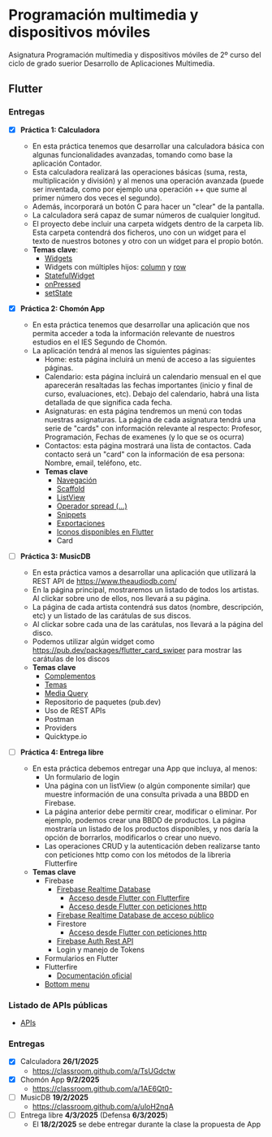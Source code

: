 # Programación multimedia y dispositivos móviles
Asignatura Programación multimedia y dispositivos móviles de 2º curso del ciclo de grado suerior Desarrollo de Aplicaciones Multimedia.

## Flutter

### Entregas

- [X] **Práctica 1: Calculadora**
  - En esta práctica tenemos que desarrollar una calculadora básica con algunas funcionalidades avanzadas, tomando como base la aplicación Contador.
  - Esta calculadora realizará las operaciones básicas (suma, resta, multiplicación y división) y al menos una operación avanzada (puede ser inventada, como por ejemplo una operación ++ que sume al primer número dos veces el segundo). 
  - Además, incorporará un botón C para hacer un "clear" de la pantalla.
  - La calculadora será capaz de sumar números de cualquier longitud.
  - El proyecto debe incluir una carpeta widgets dentro de la carpeta lib. Esta carpeta contendrá dos ficheros, uno con un widget para el texto de nuestros botones y otro con un widget para el propio botón.
  - **Temas clave**:
  	- [Widgets](WIDGETS.md)
    - Widgets con múltiples hijos: [column](COLUMN.md) y [row](ROW.md)
	- [StatefulWidget](STATEFUL.md)
	- [onPressed](ONPRESSED.md)
	- [setState](SETSTATE.md)
  
- [X] **Práctica 2: Chomón App**
  - En esta práctica tenemos que desarrollar una aplicación que nos permita acceder a toda la información relevante de nuestros estudios en el IES Segundo de Chomón.
  - La aplicación tendrá al menos las siguientes páginas:
    - Home: esta página incluirá un menú de acceso a las siguientes páginas.
	- Calendario: esta página incluirá un calendario mensual en el que aparecerán resaltadas las fechas importantes (inicio y final de curso, evaluaciones, etc). Debajo del calendario, habrá una lista detallada de que significa cada fecha.
	- Asignaturas: en esta página tendremos un menú con todas nuestras asignaturas. La página de cada asignatura tendrá una serie de "cards" con información relevante al respecto: Profesor, Programación, Fechas de examenes (y lo que se os ocurra)
	- Contactos: esta página mostrará una lista de contactos. Cada contacto será un "card" con la información de esa persona: Nombre, email, teléfono, etc.
	- **Temas clave**
	  - [Navegación](NAVEGACION.md)
	  - [Scaffold](SCAFFOLD.md)
	  - [ListView](LISTVIEW.md)
	  - [Operador spread (...)](SPREAD.md)
	  - [Snippets](SNIPPETS.md)
	  - [Exportaciones](EXPORTACIONES.md)
	  - [Iconos disponibles en Flutter](https://api.flutter.dev/flutter/material/Icons-class.html)
	  - Card
	  
- [ ] **Práctica 3: MusicDB**
  - En esta práctica vamos a desarrollar una aplicación que utilizará la REST API de https://www.theaudiodb.com/
  - En la página principal, mostraremos un listado de todos los artistas. Al clickar sobre uno de ellos, nos llevará a su página.
  - La página de cada artista contendrá sus datos (nombre, descripción, etc) y un listado de las carátulas de sus discos.
  - Al clickar sobre cada una de las carátulas, nos llevará a la página del disco.
  - Podemos utilizar algún widget como https://pub.dev/packages/flutter_card_swiper para mostrar las carátulas de los discos
  - **Temas clave**
    - [Complementos](COMPLEMENTOS.md)	
	- [Temas](TEMAS.md)
	- [Media Query](MEDIA_QUERY.md)
	- Repositorio de paquetes (pub.dev)
	- Uso de REST APIs
	- Postman
	- Providers
	- Quicktype.io
	
- [ ] **Práctica 4: Entrega libre**
  - En esta práctica debemos entregar una App que incluya, al menos:
    - Un formulario de login
	- Una página con un listView (o algún componente similar) que muestre información de una consulta privada a una BBDD en Firebase.
	- La página anterior debe permitir crear, modificar o eliminar. Por ejemplo, podemos crear una BBDD de productos. La página mostraría un listado de los productos disponibles, y nos daría la opción de borrarlos, modificarlos o crear uno nuevo.
	- Las operaciones CRUD y la autenticación deben realizarse tanto con peticiones http como con los métodos de la libreria Flutterfire
  - **Temas clave**
    - Firebase
	  - [Firebase Realtime Database](https://firebase.google.com/docs/database?hl=es-419)
	    - [Acceso desde Flutter con Flutterfire](https://firebase.google.com/docs/flutter/setup?platform=web&hl=es-419)
		- [Acceso desde Flutter con peticiones http](https://firebase.google.com/docs/database/rest/start?hl=es-419)
	  - [Firebase Realtime Database de acceso público](FIREBASE1.md)
	  - Firestore
	    - [Acceso desde Flutter con peticiones http](https://firebase.google.com/docs/firestore/use-rest-api?hl=es-419)
      - [Firebase Auth Rest API](https://firebase.google.com/docs/reference/rest/auth?hl=es-419)
	  - Login y manejo de Tokens
	- Formularios en Flutter
	- Flutterfire
	  - [Documentación oficial](https://firebase.flutter.dev/)
	- [Bottom menu](BOTTOM_MENU.md)

### Listado de APIs públicas

- [APIs](https://github.com/public-apis/public-apis?tab=readme-ov-file)

### Entregas

- [X] Calculadora **26/1/2025**
  - https://classroom.github.com/a/TsUGdctw
- [X] Chomón App **9/2/2025**
  - https://classroom.github.com/a/1AE6Qt0-
- [ ] MusicDB **19/2/2025**
  - https://classroom.github.com/a/uloH2nqA
- [ ] Entrega libre **4/3/2025** (Defensa **6/3/2025**)
  - El **18/2/2025** se debe entregar durante la clase la propuesta de App
